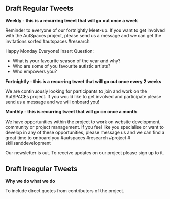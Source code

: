 ## Draft Regular Tweets

**Weekly - this is a recurring tweet that will go out once a week**

Reminder to everyone of our fortnightly Meet-up. If you want to get involved with the AutSpaces project, please send us a message and we can get the invitations sorted #autspaces #research

Happy Monday Everyone! 
Insert Question:
-	What is your favourite season of the year and why? 
-	Who are some of you favourite autistic artists? 
-	Who empowers you? 

**Fortnightly - this is a recurring tweet that will go out once every 2 weeks**

We are continuously looking for participants to join and work on the AutSPACEs project. If you would like to get involved and participate please send us a message and we will onboard you!  

**Monthly - this is recurring tweet that will go on once a month**

We have opportunities within the project to work on website development, community or project management. If you feel like you specialise or want to develop in any of these opportunities, please message us and we can find a great time to onboard you #autspaces #research #project # skillsanddevelopment

Our newsletter is out. To receive updates on our project please sign up to it. 


## Draft Ireegular Tweets

**Why we do what we do**

To include direct quotes from contributors of the project. 
